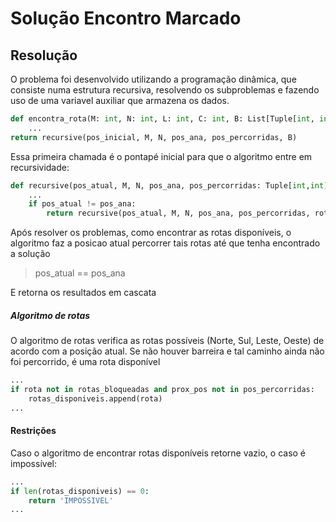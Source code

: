 # Solução Encontro Marcado

## Resolução

O problema foi desenvolvido utilizando a programação dinâmica, que consiste numa estrutura recursiva, resolvendo os subproblemas e fazendo uso de uma variavel auxiliar que armazena os dados.


```python
def encontra_rota(M: int, N: int, L: int, C: int, B: List[Tuple[int, int, int, int]]) -> str:
    ...
return recursive(pos_inicial, M, N, pos_ana, pos_percorridas, B)
```

Essa primeira chamada é o pontapé inicial para que o algoritmo entre em recursividade:

```python
def recursive(pos_atual, M, N, pos_ana, pos_percorridas: Tuple[int,int], rotas_bloqueadas):
    ...
    if pos_atual != pos_ana:
        return recursive(pos_atual, M, N, pos_ana, pos_percorridas, rotas_bloqueadas)
```

Após resolver os problemas, como encontrar as rotas disponíveis, o algoritmo faz a posicao atual percorrer tais rotas até que tenha encontrado a solução
> pos_atual == pos_ana


E retorna os resultados em cascata

##### Algoritmo de rotas
O algoritmo de rotas verifica as rotas possíveis (Norte, Sul, Leste, Oeste) de acordo com a posição atual. Se não houver barreira e tal caminho ainda não foi percorrido, é uma rota disponível
```python
...
if rota not in rotas_bloqueadas and prox_pos not in pos_percorridas:
    rotas_disponiveis.append(rota)
...
```

#### Restrições
Caso o algoritmo de encontrar rotas disponíveis retorne vazio, o caso é impossível:
```python
...
if len(rotas_disponiveis) == 0:
    return 'IMPOSSIVEL'
...
```